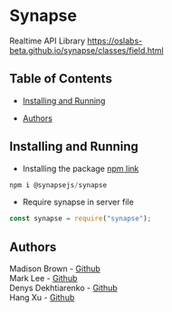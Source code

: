 # Synapse

Realtime API Library
https://oslabs-beta.github.io/synapse/classes/field.html

## Table of Contents

- [Installing and Running](#installing-and-running)

- [Authors](#authors)

## Installing and Running

- Installing the package [npm link](https://www.npmjs.com/package/@synapsejs/synapse)

```javascript
npm i @synapsejs/synapse
```

- Require synapse in server file

```javascript
const synapse = require("synapse");
```

## Authors

Madison Brown - [Github](https://github.com/madisonbrown)  
Mark Lee - [Github](https://github.com/markcmlee)  
Denys Dekhtiarenko - [Github](https://github.com/denskarlet)  
Hang Xu - [Github](https://github.com/nplaner)
